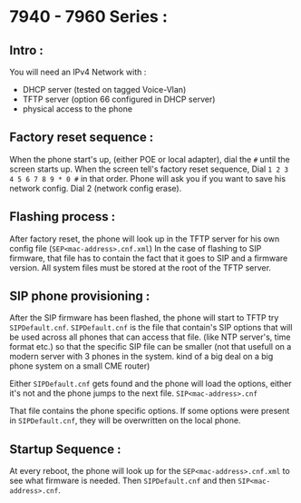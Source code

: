 # 7940 - 7960 Series :
## Intro : 

You will need an IPv4 Network with :
* DHCP server (tested on tagged Voice-Vlan)
* TFTP server (option 66 configured in DHCP server)
* physical access to the phone

## Factory reset sequence :
When the phone start's up, (either POE or local adapter), dial the `#` until the screen starts up.
When the screen tell's factory reset sequence, Dial `1 2 3 4 5 6 7 8 9 * 0 #` in that order. Phone will ask you if you want to save his network config.
Dial 2 (network config erase).

## Flashing process :
After factory reset, the phone will look up in the TFTP server for his own config file (`SEP<mac-address>.cnf.xml`)
In the case of flashing to SIP firmware, that file has to contain the fact that it goes to SIP and a firmware version.
All system files must be stored at the root of the TFTP server.

## SIP phone provisioning :
After the SIP firmware has been flashed, the phone will start to TFTP try `SIPDefault.cnf`.
`SIPDefault.cnf` is the file that contain's SIP options that will be used across all phones that can access that file.
(like NTP server's, time format etc.) so that the specific SIP file can be smaller (not that usefull on a modern server with 3 phones in the system. kind of a big deal on a big phone system on a small CME router)

Either `SIPDefault.cnf` gets found and the phone will load the options, either it's not and the phone jumps to the next file. `SIP<mac-address>.cnf`

That file contains the phone specific options. If some options were present in `SIPDefault.cnf`, they will be overwritten on the local phone.

## Startup Sequence :
At every reboot, the phone will look up for the ``SEP<mac-address>.cnf.xml`` to see what firmware is needed. Then `SIPDefault.cnf` and then `SIP<mac-address>.cnf`.